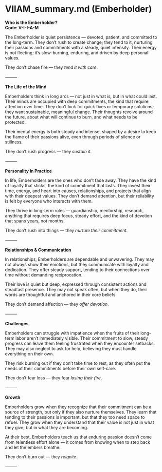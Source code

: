 # VIIAM_summary.md (Emberholder)

**Who is the Emberholder?**  
**Code: V-I-I-A-M**

The Emberholder is quiet persistence — devoted, patient, and committed to the long-term. They don’t rush to create change; they tend to it, nurturing their passions and commitments with a steady, quiet intensity. Their energy is not fleeting; it’s slow-burning, enduring, and driven by deep personal values.

They don’t chase fire — they *tend it with care*.

⸻

**The Life of the Mind**

Emberholders think in long arcs — not just in what is, but in what could last. Their minds are occupied with deep commitments, the kind that require attention over time. They don’t look for quick fixes or temporary solutions; they want sustainable, meaningful change. Their thoughts revolve around the future, about what will continue to burn, and what needs to be protected.

Their mental energy is both steady and intense, shaped by a desire to keep the flame of their passions alive, even through periods of silence or stillness.

They don’t rush progress — they *sustain it*.

⸻

**Personality in Practice**

In life, Emberholders are the ones who don’t fade away. They have the kind of loyalty that sticks, the kind of commitment that lasts. They invest their time, energy, and heart into causes, relationships, and projects that align with their deepest values. They don’t demand attention, but their reliability is felt by everyone who interacts with them.

They thrive in long-term roles — guardianship, mentorship, research, anything that requires deep focus, steady effort, and the kind of devotion that spans years, not months.

They don’t rush into things — they *nurture their commitment*.

⸻

**Relationships & Communication**

In relationships, Emberholders are dependable and unwavering. They may not always show their emotions, but they communicate with loyalty and dedication. They offer steady support, tending to their connections over time without demanding reciprocation.

Their love is quiet but deep, expressed through consistent actions and steadfast presence. They may not speak often, but when they do, their words are thoughtful and anchored in their core beliefs.

They don’t demand affection — they *offer devotion*.

⸻

**Challenges**

Emberholders can struggle with impatience when the fruits of their long-term labor aren’t immediately visible. Their commitment to slow, steady progress can leave them feeling frustrated when they encounter setbacks. They may also neglect to ask for help, believing they must handle everything on their own.

They risk burning out if they don’t take time to rest, as they often put the needs of their commitments before their own self-care.

They don’t fear loss — they fear *losing their fire*.

⸻

**Growth**

Emberholders grow when they recognize that their commitment can be a source of strength, but only if they also nurture themselves. They learn that tending to their passions is important, but that they too need space to refuel. They grow when they understand that their value is not just in what they give, but in what they are becoming.

At their best, Emberholders teach us that enduring passion doesn’t come from relentless effort alone — it comes from knowing when to step back and let the embers breathe.

They don’t burn out — they *reignite*.

⸻

